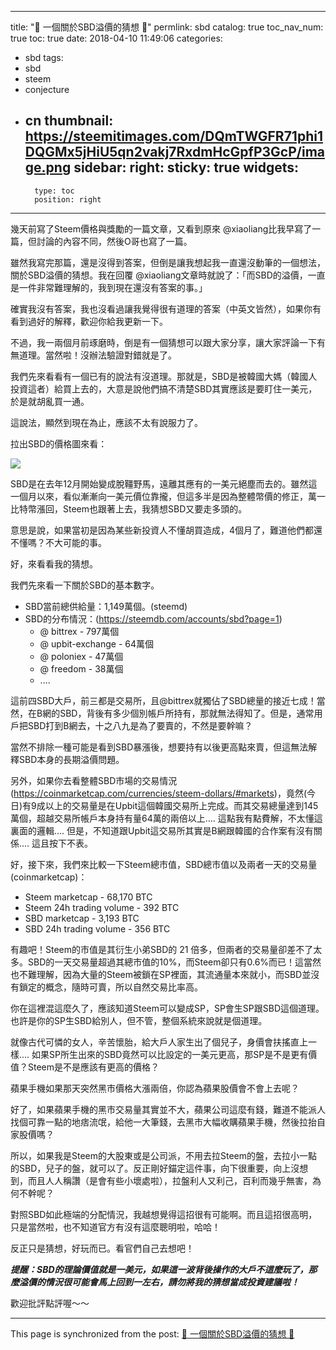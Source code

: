 
---
title: "💱 一個關於SBD溢價的猜想 💱"
permlink: sbd
catalog: true
toc_nav_num: true
toc: true
date: 2018-04-10 11:49:06
categories:
- sbd
tags:
- sbd
- steem
- conjecture
- cn
thumbnail: https://steemitimages.com/DQmTWGFR71phi1DQGMx5jHiU5qn2vakj7RxdmHcGpfP3GcP/image.png
sidebar:
    right:
        sticky: true
widgets:
    -
        type: toc
        position: right
---


幾天前寫了Steem價格與獎勵的一篇文章，又看到原來 @xiaoliang比我早寫了一篇，但討論的內容不同，然後O哥也寫了一篇。

雖然我寫完那篇，還是沒得到答案，但倒是讓我想起我一直還沒動筆的一個想法，關於SBD溢價的猜想。我在回覆 @xiaoliang文章時就說了：「而SBD的溢價，一直是一件非常難理解的，我到現在還沒有答案的事。」

確實我沒有答案，我也沒看過讓我覺得很有道理的答案（中英文皆然），如果你有看到過好的解釋，歡迎你給我更新一下。

不過，我一兩個月前琢磨時，倒是有一個猜想可以跟大家分享，讓大家評論一下有無道理。當然啦！沒辦法驗證對錯就是了。

我們先來看看有一個已有的說法有沒道理。那就是，SBD是被韓國大媽（韓國人投資這者）給買上去的，大意是說他們搞不清楚SBD其實應該是要盯住一美元，於是就胡亂買一通。

這說法，顯然到現在為止，應該不太有說服力了。

拉出SBD的價格圖來看：

![](https://steemitimages.com/DQmTWGFR71phi1DQGMx5jHiU5qn2vakj7RxdmHcGpfP3GcP/image.png)

SBD是在去年12月開始變成脫韁野馬，遠離其應有的一美元絕塵而去的。雖然這一個月以來，看似漸漸向一美元價位靠攏，但這多半是因為整體幣價的修正，萬一比特幣漲回，Steem也跟著上去，我猜想SBD又要走多頭的。

意思是說，如果當初是因為某些新投資人不懂胡買造成，4個月了，難道他們都還不懂嗎？不大可能的事。

好，來看看我的猜想。

我們先來看一下關於SBD的基本數字。

* SBD當前總供給量：1,149萬個。(steemd)
* SBD的分布情況：(https://steemdb.com/accounts/sbd?page=1)
  * @ bittrex - 797萬個
  * @ upbit-exchange - 64萬個
  * @ poloniex - 47萬個
  * @ freedom - 38萬個
  * ....

這前四SBD大戶，前三都是交易所，且@bittrex就獨佔了SBD總量的接近七成！當然，在B網的SBD，背後有多少個別帳戶所持有，那就無法得知了。但是，通常用戶把SBD打到B網去，十之八九是為了要賣的，不然是要幹嘛？

當然不排除一種可能是看到SBD暴漲後，想要持有以後更高點來賣，但這無法解釋SBD本身的長期溢價問題。

另外，如果你去看整體SBD市場的交易情況(https://coinmarketcap.com/currencies/steem-dollars/#markets)，竟然(今日)有9成以上的交易量是在Upbit這個韓國交易所上完成。而其交易總量達到145萬個，超越交易所帳戶本身持有量64萬的兩倍以上.... 這點我有點費解，不太懂這裏面的邏輯.... 但是，不知道跟Upbit這交易所其實是B網跟韓國的合作案有沒有關係.... 這且按下不表。

好，接下來，我們來比較一下Steem總市值，SBD總市值以及兩者一天的交易量(coinmarketcap)：

* Steem marketcap - 68,170 BTC
* Steem 24h trading volume - 392 BTC
* SBD marketcap - 3,193 BTC
* SBD 24h trading volume - 356 BTC

有趣吧！Steem的市值是其衍生小弟SBD的 21 倍多，但兩者的交易量卻差不了太多。SBD的一天交易量超過其總市值的10%，而Steem卻只有0.6%而已！這當然也不難理解，因為大量的Steem被鎖在SP裡面，其流通量本來就小，而SBD並沒有鎖定的概念，隨時可賣，所以自然交易比率高。

你在這裡混這麼久了，應該知道Steem可以變成SP，SP會生SP跟SBD這個道理。也許是你的SP生SBD給別人，但不管，整個系統來說就是個道理。

就像古代可憐的女人，辛苦懷胎，給大戶人家生出了個兒子，身價會扶搖直上一樣.... 如果SP所生出來的SBD竟然可以比設定的一美元更高，那SP是不是更有價值？Steem是不是應該有更高的價格？

蘋果手機如果那天突然黑市價格大漲兩倍，你認為蘋果股價會不會上去呢？

好了，如果蘋果手機的黑市交易量其實並不大，蘋果公司這麼有錢，難道不能派人找個可靠一點的地痞流氓，給他一大筆錢，去黑市大幅收購蘋果手機，然後拉抬自家股價嗎？

所以，如果我是Steem的大股東或是公司派，不用去拉Steem的盤，去拉小一點的SBD，兒子的盤，就可以了。反正剛好錨定這件事，向下很重要，向上沒想到，而且人人稱讚（是會有些小壞處啦），拉盤利人又利己，百利而幾乎無害，為何不幹呢？

對照SBD如此極端的分配情況，我越想覺得這招很有可能啊。而且這招很高明，只是當然啦，也不知道官方有沒有這麼聰明啦，哈哈！

反正只是猜想，好玩而已。看官們自己去想吧！

***提醒：SBD的理論價值就是一美元，如果這一波背後操作的大戶不這麼玩了，那麼溢價的情況很可能會馬上回到一左右，請勿將我的猜想當成投資建議啦！***

歡迎批評點評喔～～

- - -

This page is synchronized from the post: [💱 一個關於SBD溢價的猜想 💱](https://steemit.com/@deanliu/sbd)
